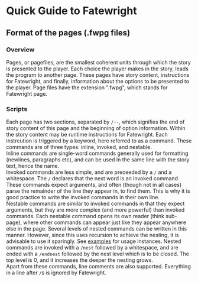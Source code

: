 ﻿# Quick Guide to Fatewright
## Format of the pages (.fwpg files)
### Overview
Pages, or pagefiles, are the smallest coherent units through which the story is presented to the player. Each choice the player makes in the story, leads the program to another page. These pages have story content, instructions for Fatewright, and finally, information about the options to be presented to the player. Page files have the extension ".fwpg", which stands for Fatewright page.
### Scripts
Each page has two sections, separated by `/--`, which signifies the end of story content of this page and the beginning of option information. Within the story content may be runtime instructions for Fatewright. Each instrcution is triggered by a keyword, here referred to as a command. These commands are of three types: inline, invoked, and nestable. \
Inline commands are single-word commands generally used for formatting (newlines, paragraphs etc), and can be used in the same line with the story text, hence the name. \
Invoked commands are less simple, and are preceeded by a `/` and a whitespace. The `/` declares that the next word is an invoked command. These commands expect arguments, and often (though not in all cases) parse the remainder of the line they appear in, to find them. This is why it is good practice to write the invoked commands in their own line. \
Nestable commands are similar to invoked commands in that they expect arguments, but they are more complex (and more powerful) than invoked commands. Each nestable command opens its own reader (think sub-page), where other commands can appear just like they appear anywhere else in the page. Several levels of nested commands can be written in this manner. However, since this uses recursion to achieve the nesting, it is advisable to use it sparingly. See [examples]() for usage instances. Nested commands are invoked with a `/nest` followed by a whitespace, and are ended with a `/endnest` followed by the nest level which is to be closed. The top level is 0, and it increases the deeper the nesting grows. \
Apart from these commands, line comments are also supported. Everything in a line after `/$` is ignored by Fatewright.
